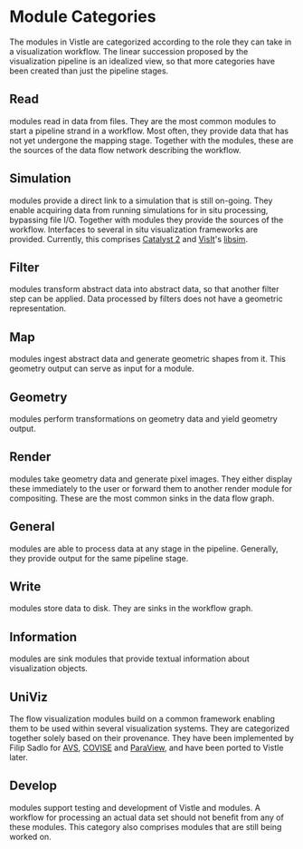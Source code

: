 # Module Categories

The modules in Vistle are categorized according to the role they can take in a visualization workflow.
The linear succession proposed by the visualization pipeline is an idealized view, so that more categories have been created than just the pipeline stages.


## Read

[](project:#cat-Read) modules read in data from files.
They are the most common modules to start a pipeline strand in a workflow.
Most often, they provide data that has not yet undergone the mapping stage.
Together with the [](project:#cat-Simulation) modules, these are the sources of the data flow network describing the workflow.



## Simulation

[](project:#cat-Simulation) modules provide a direct link to a simulation that is still on-going. They enable acquiring data from running simulations for in situ processing, bypassing file I/O.
Together with [](project:#cat-Read) modules they provide the sources of the workflow.
Interfaces to several in situ visualization frameworks are provided. Currently, this comprises [Catalyst 2](https://catalyst-in-situ.readthedocs.io/en/latest/index.html) and [VisIt](https://visit-dav.github.io/visit-website/)'s [libsim](https://visitusers.org/index.php?title=Simulation_Control_Interface).



## Filter

[](project:#cat-Filter) modules transform abstract data into abstract data, so that another filter step can be applied.
Data processed by filters does not have a geometric representation.



## Map

[](project:#cat-Map) modules ingest abstract data and generate geometric shapes from it.
This geometry output can serve as input for a [](project:#cat-Render) module.



## Geometry

[](project:#cat-Geometry) modules perform transformations on geometry data and yield geometry output.



## Render

[](project:#cat-Render) modules take geometry data and generate pixel images.
They either display these immediately to the user or forward them to another render module for compositing.
These are the most common sinks in the data flow graph.



## General

[](project:#cat-General) modules are able to process data at any stage in the pipeline.
Generally, they provide output for the same pipeline stage.



## Write

[](project:#cat-Write) modules store data to disk. They are sinks in the workflow graph.



## Information

[](project:#cat-Information) modules are sink modules that provide textual information about visualization objects.



## UniViz

The [](project:#cat-UniViz) flow visualization modules build on a common framework
enabling them to be used within several visualization systems.
They are categorized together solely based on their provenance.
They have been implemented by Filip Sadlo for [AVS](https://www.avs.com/avs-express/), [COVISE](https://www.hlrs.de/covise) and [ParaView](https://www.paraview.org),
and have been ported to Vistle later.



## Develop

[](project:#cat-Develop) modules support testing and development of Vistle and modules.
A workflow for processing an actual data set should not benefit from any of these modules.
This category also comprises modules that are still being worked on.



